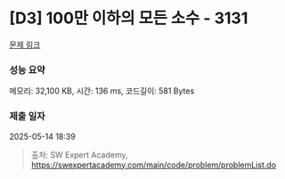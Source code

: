 # [D3] 100만 이하의 모든 소수 - 3131 

[문제 링크](https://swexpertacademy.com/main/code/problem/problemDetail.do?contestProbId=AV_6mRsasV8DFAWS) 

### 성능 요약

메모리: 32,100 KB, 시간: 136 ms, 코드길이: 581 Bytes

### 제출 일자

2025-05-14 18:39



> 출처: SW Expert Academy, https://swexpertacademy.com/main/code/problem/problemList.do